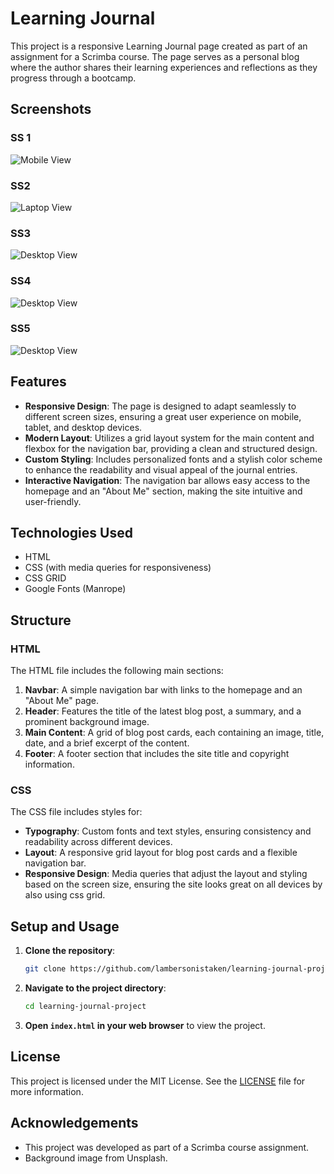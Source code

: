 # Learning Journal

This project is a responsive Learning Journal page created as part of an assignment for a Scrimba course. The page serves as a personal blog where the author shares their learning experiences and reflections as they progress through a bootcamp.

## Screenshots

### SS 1
![Mobile View](./ss1.png)

### SS2
![Laptop View](./ss2.png)

### SS3
![Desktop View](./ss3.png)

### SS4
![Desktop View](./ss4.png)

### SS5
![Desktop View](./ss5.png)

## Features

- **Responsive Design**: The page is designed to adapt seamlessly to different screen sizes, ensuring a great user experience on mobile, tablet, and desktop devices.
- **Modern Layout**: Utilizes a grid layout system for the main content and flexbox for the navigation bar, providing a clean and structured design.
- **Custom Styling**: Includes personalized fonts and a stylish color scheme to enhance the readability and visual appeal of the journal entries.
- **Interactive Navigation**: The navigation bar allows easy access to the homepage and an "About Me" section, making the site intuitive and user-friendly.

## Technologies Used

- HTML
- CSS (with media queries for responsiveness)
- CSS GRID
- Google Fonts (Manrope)

## Structure

### HTML

The HTML file includes the following main sections:

1. **Navbar**: A simple navigation bar with links to the homepage and an "About Me" page.
2. **Header**: Features the title of the latest blog post, a summary, and a prominent background image.
3. **Main Content**: A grid of blog post cards, each containing an image, title, date, and a brief excerpt of the content.
4. **Footer**: A footer section that includes the site title and copyright information.

### CSS

The CSS file includes styles for:

- **Typography**: Custom fonts and text styles, ensuring consistency and readability across different devices.
- **Layout**: A responsive grid layout for blog post cards and a flexible navigation bar.
- **Responsive Design**: Media queries that adjust the layout and styling based on the screen size, ensuring the site looks great on all devices by also using css grid.

## Setup and Usage

1. **Clone the repository**:
    ```sh
    git clone https://github.com/lambersonistaken/learning-journal-project.git
    ```

2. **Navigate to the project directory**:
    ```sh
    cd learning-journal-project
    ```

3. **Open `index.html` in your web browser** to view the project.

## License

This project is licensed under the MIT License. See the [LICENSE](./LICENSE) file for more information.

## Acknowledgements

- This project was developed as part of a Scrimba course assignment.
- Background image from Unsplash.
